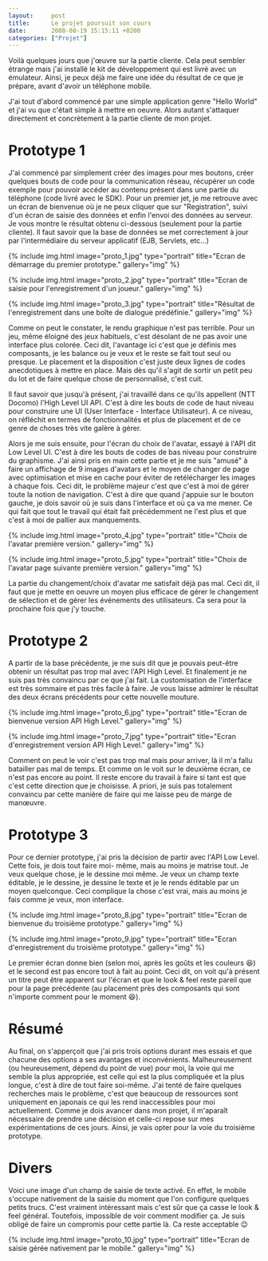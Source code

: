 ```yaml
---
layout:     post
title:      Le projet poursuit son cours
date:       2008-08-19 15:15:11 +0200
categories: ["Projet"]
---
```


Voilà quelques jours que j'œuvre sur la partie cliente. Cela peut sembler étrange mais j'ai installé le kit de
développement qui est livré avec un émulateur. Ainsi, je peux déjà me faire une idée du résultat de ce que je
prépare, avant d'avoir un téléphone mobile.

<!--more-->

J'ai tout d'abord commencé par une simple application genre "Hello World" et j'ai vu que c'était simple à mettre en
oeuvre. Alors autant s'attaquer directement et concrètement à la partie cliente de mon projet.

# Prototype 1

J'ai commencé par simplement créer des images pour mes boutons, créer quelques bouts de code pour la communication
réseau, récupérer un code exemple pour pouvoir accéder au contenu présent dans une partie du téléphone (code livré
avec le SDK). Pour un premier jet, je me retrouve avec un écran de bienvenue où je ne peux cliquer que sur
"Registration", suivi d'un écran de saisie des données et enfin l'envoi des données au serveur. Je vous montre le
résultat obtenu ci-dessous (seulement pour la partie cliente). Il faut savoir que la base de données se met
correctement à jour par l'intermédiaire du serveur applicatif (EJB, Servlets, etc...)

<!-- /assets/images/posts/2008-08-19-le-projet-poursuit-son-cours/proto_1.jpg -->
{% include img.html
    image="proto_1.jpg"
    type="portrait"
    title="Ecran de démarrage du premier prototype."
    gallery="img"
%}

<!-- /assets/images/posts/2008-08-19-le-projet-poursuit-son-cours/proto_2.jpg -->
{% include img.html
    image="proto_2.jpg"
    type="portrait"
    title="Ecran de saisie pour l'enregistrement d'un joueur."
    gallery="img"
%}

<!-- /assets/images/posts/2008-08-19-le-projet-poursuit-son-cours/proto_3.jpg -->
{% include img.html
    image="proto_3.jpg"
    type="portrait"
    title="Résultat de l'enregistrement dans une boîte de dialogue prédéfinie."
    gallery="img"
%}

Comme on peut le constater, le rendu graphique n'est pas terrible. Pour un jeu, même éloigné des jeux habituels,
c'est désolant de ne pas avoir une interface plus colorée. Ceci dit, l'avantage ici c'est que je définis mes
composants, je les balance ou je veux et le reste se fait tout seul ou presque. Le placement et la disposition
c'est juste deux lignes de codes anecdotiques à mettre en place. Mais dès qu'il s'agit de sortir un petit peu du
lot et de faire quelque chose de personnalisé, c'est cuit.

Il faut savoir que jusqu'à présent, j'ai travaillé dans ce qu'ils appellent (NTT Docomo) l'High Level UI API. C'est
à dire les bouts de code de haut niveau pour construire une UI (User Interface - Interface Utilisateur). A ce
niveau, on réfléchit en termes de fonctionnalités et plus de placement et de ce genre de choses très vite galère à
gérer.

Alors je me suis ensuite, pour l'écran du choix de l'avatar, essayé à l'API dit Low Level UI. C'est à dire les
bouts de codes de bas niveau pour construire du graphisme. J'ai ainsi pris en main cette partie et je me suis
"amusé" à faire un affichage de 9 images d'avatars et le moyen de changer de page avec optimisation et mise en
cache pour éviter de retélécharger les images à chaque fois. Ceci dit, le problème majeur c'est que c'est à moi de
gérer toute la notion de navigation. C'est à dire que quand j'appuie sur le bouton gauche, je dois savoir où je
suis dans l'interface et où ça va me mener. Ce qui fait que tout le travail qui était fait précédemment ne l'est
plus et que c'est à moi de pallier aux manquements.

<!-- /assets/images/posts/2008-08-19-le-projet-poursuit-son-cours/proto_4.jpg -->
{% include img.html
    image="proto_4.jpg"
    type="portrait"
    title="Choix de l'avatar première version."
    gallery="img"
%}

<!-- /assets/images/posts/2008-08-19-le-projet-poursuit-son-cours/proto_5.jpg -->
{% include img.html
    image="proto_5.jpg"
    type="portrait"
    title="Choix de l'avatar page suivante première version."
    gallery="img"
%}

La partie du changement/choix d'avatar me satisfait déjà pas mal. Ceci dit, il faut que je mette en oeuvre un moyen
plus efficace de gérer le changement de sélection et de gérer les événements des utilisateurs. Ca sera pour la
prochaine fois que j'y touche.

# Prototype 2

A partir de la base précédente, je me suis dit que je pouvais peut-être obtenir un résultat pas trop mal avec l'API
High Level. Et finalement je ne suis pas très convaincu par ce que j'ai fait. La customisation de l'interface est
très sommaire et pas très facile à faire. Je vous laisse admirer le résultat des deux écrans précédents pour cette
nouvelle mouture.

<!-- /assets/images/posts/2008-08-19-le-projet-poursuit-son-cours/proto_6.jpg -->
{% include img.html
    image="proto_6.jpg"
    type="portrait"
    title="Ecran de bienvenue version API High Level."
    gallery="img"
%}

<!-- /assets/images/posts/2008-08-19-le-projet-poursuit-son-cours/proto_7.jpg -->
{% include img.html
    image="proto_7.jpg"
    type="portrait"
    title="Ecran d'enregistrement version API High Level."
    gallery="img"
%}

Comment on peut le voir c'est pas trop mal mais pour arriver, là il m'a fallu batailler pas mal de temps. Et comme
on le voit sur le deuxième écran, ce n'est pas encore au point. Il reste encore du travail à faire si tant est que
c'est cette direction que je choisisse. A priori, je suis pas totalement convaincu par cette manière de faire qui
me laisse peu de marge de manœuvre.

# Prototype 3

Pour ce dernier prototype, j'ai pris la décision de partir avec l'API Low Level. Cette fois, je dois tout faire
moi- même, mais au moins je matrise tout. Je veux quelque chose, je le dessine moi même. Je veux un champ texte
éditable, je le dessine, je dessine le texte et je le rends éditable par un moyen quelconque. Ceci complique la
chose c'est vrai, mais au moins je fais comme je veux, mon interface.

<!-- /assets/images/posts/2008-08-19-le-projet-poursuit-son-cours/proto_8.jpg -->
{% include img.html
    image="proto_8.jpg"
    type="portrait"
    title="Ecran de bienvenue du troisième prototype."
    gallery="img"
%}

<!-- /assets/images/posts/2008-08-19-le-projet-poursuit-son-cours/proto_9.jpg -->
{% include img.html
    image="proto_9.jpg"
    type="portrait"
    title="Ecran d'enregistrement du troisième prototype."
    gallery="img"
%}

Le premier écran donne bien (selon moi, après les goûts et les couleurs :laughing:) et le second est pas encore tout à
fait au point. Ceci dit, on voit qu'à présent un titre peut être apparent sur l'écran et que le look &amp; feel
reste pareil que pour la page précédente (au placement près des composants qui sont n'importe comment pour le
moment :laughing:).

# Résumé

Au final, on s'apperçoit que j'ai pris trois options durant mes essais et que chacune des options a ses avantages
et inconvénients. Malheureusement (ou heureusement, dépend du point de vue) pour moi, la voie qui me semble la plus
appropriée, est celle qui est la plus compliquée et la plus longue, c'est à dire de tout faire soi-même. J'ai tenté
de faire quelques recherches mais le problème, c'est que beaucoup de ressources sont uniquement en japonais ce qui
les rend inaccessibles pour moi actuellement. Comme je dois avancer dans mon projet, il m'aparaît nécessaire de
prendre une décision et celle-ci repose sur mes expérimentations de ces jours. Ainsi, je vais opter pour la voie du
troisième prototype.

# Divers

Voici une image d'un champ de saisie de texte activé. En effet, le mobile s'occupe nativement de la saisie du
moment que l'on configure quelques petits trucs. C'est vraiment intéressant mais c'est sûr que ça casse le look
&amp; feel général. Toutefois, impossible de voir comment modifier ça. Je suis obligé de faire un compromis pour
cette partie là. Ca reste acceptable :wink:

<!-- /assets/images/posts/2008-08-19-le-projet-poursuit-son-cours/proto_10.jpg -->
{% include img.html
    image="proto_10.jpg"
    type="portrait"
    title="Ecran de saisie gérée nativement par le mobile."
    gallery="img"
%}

